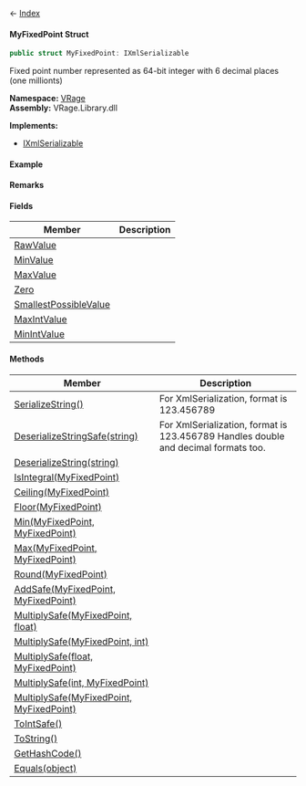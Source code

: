← [Index](Api-Index)

#### MyFixedPoint Struct

```csharp
public struct MyFixedPoint: IXmlSerializable
```

Fixed point number represented as 64-bit integer with 6 decimal places (one millionts)

**Namespace:** [VRage](VRage)  
**Assembly:** VRage.Library.dll

**Implements:**  
* [IXmlSerializable](https://docs.microsoft.com/en-us/dotnet/api/system.xml.serialization.ixmlserializable?view=netframework-4.6)

#### Example

#### Remarks

#### Fields

|Member|Description|
|---|---|
|[RawValue](VRage.MyFixedPoint.RawValue)||
|[MinValue](VRage.MyFixedPoint.MinValue)||
|[MaxValue](VRage.MyFixedPoint.MaxValue)||
|[Zero](VRage.MyFixedPoint.Zero)||
|[SmallestPossibleValue](VRage.MyFixedPoint.SmallestPossibleValue)||
|[MaxIntValue](VRage.MyFixedPoint.MaxIntValue)||
|[MinIntValue](VRage.MyFixedPoint.MinIntValue)||

#### Methods

|Member|Description|
|---|---|
|[SerializeString()](VRage.MyFixedPoint.SerializeString)|For XmlSerialization, format is 123.456789|
|[DeserializeStringSafe(string)](VRage.MyFixedPoint.DeserializeStringSafe)|For XmlSerialization, format is 123.456789 Handles double and decimal formats too.|
|[DeserializeString(string)](VRage.MyFixedPoint.DeserializeString)||
|[IsIntegral(MyFixedPoint)](VRage.MyFixedPoint.IsIntegral)||
|[Ceiling(MyFixedPoint)](VRage.MyFixedPoint.Ceiling)||
|[Floor(MyFixedPoint)](VRage.MyFixedPoint.Floor)||
|[Min(MyFixedPoint, MyFixedPoint)](VRage.MyFixedPoint.Min)||
|[Max(MyFixedPoint, MyFixedPoint)](VRage.MyFixedPoint.Max)||
|[Round(MyFixedPoint)](VRage.MyFixedPoint.Round)||
|[AddSafe(MyFixedPoint, MyFixedPoint)](VRage.MyFixedPoint.AddSafe)||
|[MultiplySafe(MyFixedPoint, float)](VRage.MyFixedPoint.MultiplySafe)||
|[MultiplySafe(MyFixedPoint, int)](VRage.MyFixedPoint.MultiplySafe)||
|[MultiplySafe(float, MyFixedPoint)](VRage.MyFixedPoint.MultiplySafe)||
|[MultiplySafe(int, MyFixedPoint)](VRage.MyFixedPoint.MultiplySafe)||
|[MultiplySafe(MyFixedPoint, MyFixedPoint)](VRage.MyFixedPoint.MultiplySafe)||
|[ToIntSafe()](VRage.MyFixedPoint.ToIntSafe)||
|[ToString()](VRage.MyFixedPoint.ToString)||
|[GetHashCode()](VRage.MyFixedPoint.GetHashCode)||
|[Equals(object)](VRage.MyFixedPoint.Equals)||

